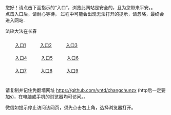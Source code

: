 您好！请点击下面指示的“入口”，浏览此网站是安全的，且为您带来平安。。 <br/>
点击入口后，请耐心等待， 过程中可能会出现无法打开的提示，请忽略，最终会进入网站. </br>

法轮大法在长春<br/>
<div style="padding:10px"><a style="margin:20px" target="_blank" href="https://d3u0gi8gmr71s7.cloudfront.net/2Qpsp?nfjgp" id="ccLink1" rel="nofollow">入口1</a> <a target="_blank" style="margin:20px" href="https://d1ufcmyfpw8hqz.cloudfront.net/2Qpsp?ucxqsp" id="ccLink2" rel="nofollow">入口2</a> <a style="margin:20px" target="_blank" href="https://d97qe8j2f8iey.cloudfront.net/2Qpsp?lnkzl" id="ccLink3" rel="nofollow">入口3</a></div>

<div style="padding:10px" ><a style="margin:20px" target="_blank" href="https://d3u0gi8gmr71s7.cloudfront.net/2Qpsp?nfjgp" id="ccLink4" rel="nofollow">入口4</a> <a style="margin:20px" href="https://d1ufcmyfpw8hqz.cloudfront.net/2Qpsp?ucxqsp" target="_blank" id="ccLink5" rel="nofollow">入口5</a> <a style="margin:20px" href="https://d97qe8j2f8iey.cloudfront.net/2Qpsp?lnkzl" target="_blank" id="ccLink6" rel="nofollow">入口6</a></div>

<div style="padding:10px"><a style="margin:20px" target="_blank" href="https://d3u0gi8gmr71s7.cloudfront.net/2Qpsp?nfjgp" id="ccLink7" rel="nofollow">入口7</a> <a style="margin:20px" href="https://d1ufcmyfpw8hqz.cloudfront.net/2Qpsp?ucxqsp" target="_blank" id="ccLink8" rel="nofollow">入口8</a> <a style="margin:20px" target="_blank" href="https://d97qe8j2f8iey.cloudfront.net/2Qpsp?lnkzl" id="ccLink9" rel="nofollow">入口9</a></div>

<br/>



请复制并记住免翻墙网址 https://github.com/yntd/changchunzx (http后一定要加s)，在电脑或手机的浏览器均可访问。。<br/>

微信如提示停止访问该网页，须先点击右上角，选择浏览器打开。
